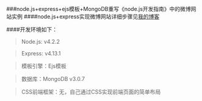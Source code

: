 ###node.js+express+ejs模板+MongoDB重写《node.js开发指南》中的微博网站实例
####node.js+express实现微博网站详细步骤见[我的博客](http://y.dobit.top/Detail/150.html)

####开发环境如下：
>Node.js: v4.2.2

>Express: v4.13.1

>模板引擎：Ejs模板

>数据库：MongoDB v3.0.7

>CSS前端框架：无，自己通过CSS实现前端页面的简单布局
